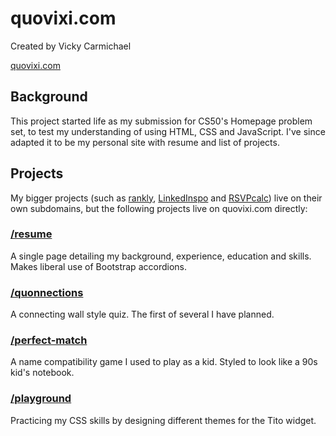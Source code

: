 # quovixi.com

Created by Vicky Carmichael

[quovixi.com](https://quovixi.com/)

## Background

This project started life as my submission for CS50's Homepage problem set, to test my understanding of using HTML, CSS and JavaScript. I've since adapted it to be my personal site with resume and list of projects.

## Projects

My bigger projects (such as [rankly](https://rankly.quovixi.com), [LinkedInspo](https://linkedinspo.quovixi.com) and [RSVPcalc](https://rsvpcalc.quovixi.com)) live on their own subdomains, but the following projects live on quovixi.com directly:

### [/resume](https://quovixi.com/resume)

A single page detailing my background, experience, education and skills. Makes liberal use of Bootstrap accordions.

### [/quonnections](https://quovixi.com/quonnections)

A connecting wall style quiz. The first of several I have planned.

### [/perfect-match](https://quovixi.com/perfect-match)

A name compatibility game I used to play as a kid. Styled to look like a 90s kid's notebook.

### [/playground](https://quovixi.com/playground)

Practicing my CSS skills by designing different themes for the Tito widget.
